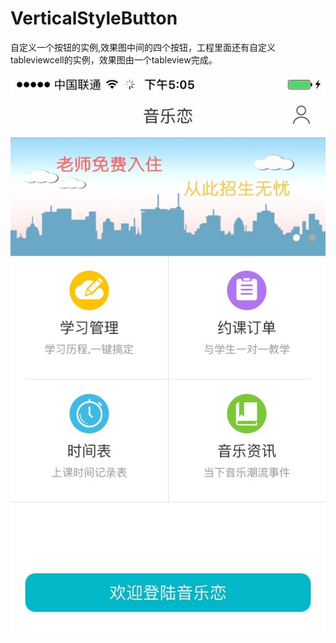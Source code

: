 # VerticalStyleButton
自定义一个按钮的实例,效果图中间的四个按钮，工程里面还有自定义tableviewcell的实例，效果图由一个tableview完成。

![效果图](https://github.com/niuxinghua/VerticalStyleButton/blob/master/CustomButton/IMG_0806.jpg "")
